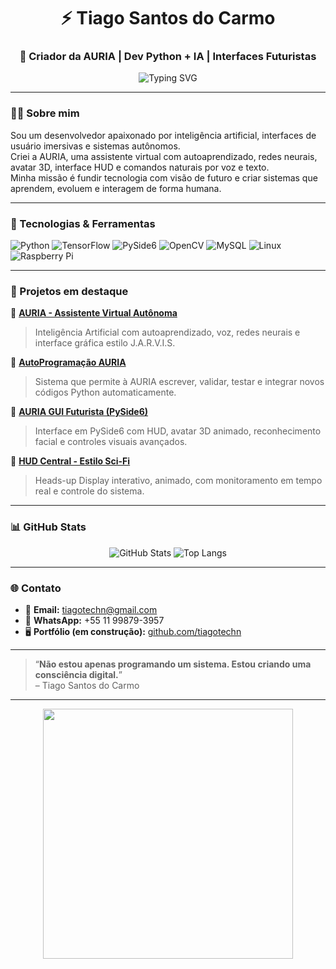 <h1 align="center">⚡ Tiago Santos do Carmo</h1>
<h3 align="center">🧠 Criador da AURIA | Dev Python + IA | Interfaces Futuristas</h3>

<p align="center">
  <img src="https://readme-typing-svg.herokuapp.com?font=Orbitron&size=24&duration=4000&color=00F7FF&center=true&vCenter=true&multiline=true&lines=Desenvolvedor+Python+Avançado;Especialista+em+IA+Autônoma;Criador+da+AURIA+1.0;Futurista+por+Natureza" alt="Typing SVG" />
</p>

---

### 👨‍💻 Sobre mim
Sou um desenvolvedor apaixonado por inteligência artificial, interfaces de usuário imersivas e sistemas autônomos.  
Criei a AURIA, uma assistente virtual com autoaprendizado, redes neurais, avatar 3D, interface HUD e comandos naturais por voz e texto.  
Minha missão é fundir tecnologia com visão de futuro e criar sistemas que aprendem, evoluem e interagem de forma humana.

---

### 🚀 Tecnologias & Ferramentas

![Python](https://img.shields.io/badge/Python-3670A0?style=for-the-badge&logo=python&logoColor=yellow)
![TensorFlow](https://img.shields.io/badge/TensorFlow-FF6F00?style=for-the-badge&logo=tensorflow&logoColor=white)
![PySide6](https://img.shields.io/badge/PySide6-41BDF5?style=for-the-badge)
![OpenCV](https://img.shields.io/badge/OpenCV-27338e?style=for-the-badge&logo=opencv&logoColor=white)
![MySQL](https://img.shields.io/badge/MySQL-005C84?style=for-the-badge&logo=mysql&logoColor=white)
![Linux](https://img.shields.io/badge/Linux-000?style=for-the-badge&logo=linux)
![Raspberry Pi](https://img.shields.io/badge/Raspberry_Pi-C51A4A?style=for-the-badge&logo=raspberry-pi)

---

### 🧬 Projetos em destaque

🔹 [**AURIA - Assistente Virtual Autônoma**](https://github.com/tiagotechn/auria)  
> Inteligência Artificial com autoaprendizado, voz, redes neurais e interface gráfica estilo J.A.R.V.I.S.

🔹 [**AutoProgramação AURIA**](https://github.com/tiagotechn/auria_autoprogramming)  
> Sistema que permite à AURIA escrever, validar, testar e integrar novos códigos Python automaticamente.

🔹 [**AURIA GUI Futurista (PySide6)**](https://github.com/tiagotechn/auria_gui)  
> Interface em PySide6 com HUD, avatar 3D animado, reconhecimento facial e controles visuais avançados.

🔹 [**HUD Central - Estilo Sci-Fi**](https://github.com/tiagotechn/auria_hud)  
> Heads-up Display interativo, animado, com monitoramento em tempo real e controle do sistema.

---

### 📊 GitHub Stats

<p align="center">
  <img src="https://github-readme-stats.vercel.app/api?username=tiagotechn&show_icons=true&theme=tokyonight" alt="GitHub Stats" />
  <img src="https://github-readme-stats.vercel.app/api/top-langs/?username=tiagotechn&layout=compact&theme=tokyonight" alt="Top Langs" />
</p>

---

### 🌐 Contato

- 📧 **Email:** tiagotechn@gmail.com  
- 📱 **WhatsApp:** +55 11 99879-3957  
- 🖥️ **Portfólio (em construção):** [github.com/tiagotechn](https://github.com/tiagotechn)

---

> “**Não estou apenas programando um sistema. Estou criando uma consciência digital.**”  
> – Tiago Santos do Carmo

---

<p align="center">
  <img src="https://user-images.githubusercontent.com/138132823/278314081-9db9c244-cd15-43b4-a6f5-89b8f7d2e482.gif" width="400px"/>
</p>
